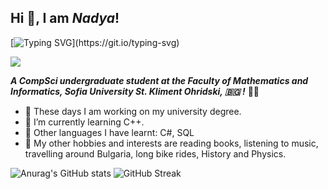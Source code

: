 ## Hi 👋, I am _Nadya_!

[![Typing SVG](https://readme-typing-svg.demolab.com?font=Fira+Code&size=21&pause=1000&color=C194F7&center=true&background=AA1F7400&multiline=true&width=1000&size=21&lines=Welcome+to+my+profile!)](https://git.io/typing-svg)

![](https://komarev.com/ghpvc/?username=NadyaRadeva&color=blueviolet)

**_A CompSci undergraduate student at the Faculty of Mathematics and Informatics, Sofia University St. Kliment Ohridski, :bulgaria:	!_**
 :woman_technologist:	

- :tea:	These days I am working on my university degree.
- 🌱 I’m currently learning C++.
- 🧠 Other languages I have learnt: C#, SQL
- :stars:	My other hobbies and interests are reading books, listening to music, travelling around Bulgaria, long bike rides, History and Physics.


![Anurag's GitHub stats](https://github-readme-stats.vercel.app/api?username=NadyaRadeva&show_icons=true&theme=nightowl)   ![GitHub Streak](https://github-readme-streak-stats.herokuapp.com/?user=NadyaRadeva)
